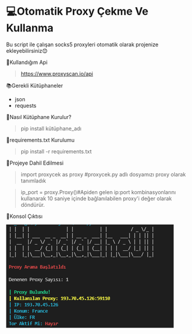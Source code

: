 # 💻Otomatik Proxy Çekme Ve Kullanma

Bu script ile çalışan socks5 proxyleri otomatik olarak projenize ekleyebilirsiniz😊

🧰Kullandığım Api
> https://www.proxyscan.io/api

📚Gerekli Kütüphaneler
- json
- requests

👾Nasıl Kütüphane Kurulur?
> pip install kütüphane_adı

📜requirements.txt Kurulumu
> pip install -r requirements.txt

💽Projeye Dahil Edilmesi
> import proxycek as proxy #proxycek.py adlı dosyamızı proxy olarak tanımladık

> ip_port = proxy.Proxy()#Apiden gelen ip:port kombinasyonlarını kullanarak 10 saniye içinde bağlanılabilen proxy'i değer olarak döndürür.

🧮Konsol Çıktısı

![Cikti](https://raw.githubusercontent.com/Headache01/Proxycek/main/Cikti.png "cikti")
